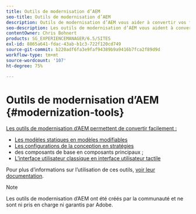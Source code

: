```yaml
---
title: Outils de modernisation d’AEM
seo-title: Outils de modernisation d’AEM
description: Outils de modernisation d’AEM vous aider à convertir vos fonctionnalités d’AEM héritées en nouvelles technologies
seo-description: Les outils de modernisation d’AEM vous aident à convertir facilement vos fonctionnalités d’AEM héritées en technologies de pointe.
contentOwner: Chris Bohnert
products: SG_EXPERIENCEMANAGER/6.5/SITES
exl-id: 8865a641-fdac-43ab-b1c3-722f120cd749
source-git-commit: b220adf6fa3e9faf94389b9a9416b7fca2f89d9d
workflow-type: tm+mt
source-wordcount: '107'
ht-degree: 75%

---
```


# Outils de modernisation d’AEM {#modernization-tools}

[Les outils de modernisation d’AEM permettent de convertir facilement :](http://opensource.adobe.com/aem-modernize-tools/)

* [](page-templates-static.md)[Les modèles statiques en modèles modifiables](page-templates-editable.md)
* [](page-templates-static.md)[Les configurations de la conception en stratégies](page-templates-editable.md)
* [](/help/sites-authoring/default-components-foundation.md)des composants de base en composants principaux ;[](https://docs.adobe.com/content/help/fr-FR/experience-manager-core-components/using/introduction.html)
* [](website.md)[L’interface utilisateur classique en interface utilisateur tactile](touch-ui-concepts.md)

Pour plus d’informations sur l’utilisation de ces outils, [voir leur documentation](http://opensource.adobe.com/aem-modernize-tools/).

>[!NOTE]
>
>Les outils de modernisation d’AEM ont été créés par la communauté et ne sont ni pris en charge ni garantis par Adobe.
